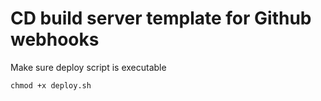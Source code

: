 # CD build server template for Github webhooks

Make sure deploy script is executable

```
chmod +x deploy.sh
```
